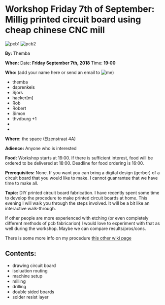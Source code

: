 # Workshop Friday 7th of September: Millig printed circuit board using cheap chinese CNC mill

![pcb1](/img/diy-circuitboard.jpg "pcb1")
![pcb2](/img/diy-soldermask.jpg "pcb2")


**By:** Themba

**When:** Date: **Friday September 7th, 2018**  Time: **19:00**

**Who:** (add your name here or send an email to ![me](/img/email.png "me"))

* themba
* dsprenkels
* Sjors
* hacker[m]
* Rob
* Robert
* Simon
* thvdburg +1
* 
* 

**Where:**  the space (Elzenstraat 4A) 

**Adience:** 
Anyone who is interested

**Food:**
Workshop starts at 19:00. If there is sufficient interest, food will be ordered to be delivered at 18:00. Deadline for food ordering is 16:00.

**Prerequisites:**
None. 
If you want you can bring a digital design (gerber) of a circuit board that you would like to make. I cannot guanrantee that we have time to make all.

**Topic:**
DIY printed circuit board fabrication. I have recently spent some time to develop the procedure to make printed circuit boards at home. This evening I will walk you through the steps involved. It will be a bit like an interactive walk-through. 

If other people are more experienced with etching (or even completely different methods of pcb fabricarion) I would love to experiment with that as well during the workshop. Maybe we can compare results/pros/cons. 

There is some more info on my procedure [this other wiki page](/pcbmilling)


## Contents:
* drawing circuit board
* isoluation routing
* machine setup
* milling
* drilling
* double sided boards
* solder resist layer



